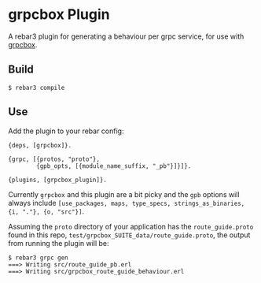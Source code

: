 grpcbox Plugin
=====

A rebar3 plugin for generating a behaviour per grpc service, for use with [grpcbox](https://github.com/tsloughter/grpcbox).

Build
-----

```
$ rebar3 compile
```

Use
---

Add the plugin to your rebar config:

```
{deps, [grpcbox]}.

{grpc, [{protos, "proto"},
        {gpb_opts, [{module_name_suffix, "_pb"}]}]}.

{plugins, [grpcbox_plugin]}.
```

Currently `grpcbox` and this plugin are a bit picky and the `gpb` options will always include `[use_packages, maps, type_specs, strings_as_binaries, {i, "."}, {o, "src"}]`.

Assuming the `proto` directory of your application has the `route_guide.proto` found in this repo, `test/grpcbox_SUITE_data/route_guide.proto`, the output from running the plugin will be:

```
$ rebar3 grpc gen
===> Writing src/route_guide_pb.erl
===> Writing src/grpcbox_route_guide_behaviour.erl
```
